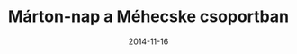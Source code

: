 ---
title: Márton-nap a Méhecske csoportban
date: "2014-11-16"
src: https://photos.app.goo.gl/T6A32b4X3DthkxLGA
images:
- https://lh3.googleusercontent.com/SJoI5hjHvrFOoERaXnceidtoKDO7BrOx3Z4y9zdCwnb1UgMNQIxomkRUcNXtS9rj_L66fUrEdtAkAEwxq-Ic17g9hOS356kfeFKairKoHjQroJwQIFI7KFYBD9w7jtD8YsxZplE8ZQ
- https://lh3.googleusercontent.com/kqqKhe2ECFdLF3Z3dZVE7Alq1lKsxcDiIGmQxHAsZgO_qsXu5rbrninGGA0jDlEX94lqHg3R7Kunic7QlAl9dgCgp1iHUKOYsticvYWDsfVGDY_5O5z_U4kBzDSCB098HS-7LQ2g0w
- https://lh3.googleusercontent.com/nHEeRV5IjXIG8k0H14LkFvY1_TelzvKLSqj-ait_zl8Br2aFg0PPMmZwb_cmG1nkfrblDuTHbXvxeoNfPPZ7YIox2QI7q33QGbEW2ImIzZBTZsVGgIOj76fPlxgOsmBCoAi4gyOi4g
- https://lh3.googleusercontent.com/DRD0TzH9hJSJSrKpJ_Ta4QSNsA1Mds0n_3XioRprFSRmnw4iM23QRvunQPcKdA-yUl0Uzakk1QgWCQxr_IWHkaVd_KbY79b6pMhnk3RvQ7IzUTCPGMRNoutjeKDzcNwdGMwqnJO9CQ
- https://lh3.googleusercontent.com/vSFLhUDadfYpcPT9uIEdNkDsr4zlpgMYwxPHi4NH38N6hgo3hXGkE3_SR9IsKYciMbRxVO9dwXy2Yw6mExCSPXN1ddfi_FqWnS4XLzBEvn2oHK2VKf6zYsw5aWYKXmFZO6GHYyVLcQ
- https://lh3.googleusercontent.com/CWsDfgAy4BsPsKdiKUvQ-vLmCEVboeCR5ILyxrM2nVVtGF6jIjLx8CbnnTnfNBY7R9lgTtrHoqq9hmtBjzuvsbDqM-e2atXjkLeVVUPypb5-mBSBznewmHbrZfNgOEDC8ZZ0wsaPMw
- https://lh3.googleusercontent.com/V02t4XFzLD2l2amJT9oPqWDicTJWxNrJ4Xn91j4uNZgwIY5az4ZGq9xDqnXXrEEzPvX5-BRMnmbkYIiXl16pcV1iI2xCoC4aghEWDqoLvGqjPgLRJmxRUrtJ9Je_0UgiFuqqSJKpqw
- https://lh3.googleusercontent.com/Na0UPDhJ2PbC8Dk4ySygjuCUyfJtoNIlJiTQ1Y_Ow3XkDwqFxl1iKaof1tJG4pgJdgJ27vj0-GF7R2EgsgBzjcBra6dGt3x6ZTq6omiMWYvmVNdSQ71sgUs8rb0v-xF-zUr_2Yu_mw
- https://lh3.googleusercontent.com/7nMChI-bB2ekW6B3d3dhwUN6V68lFF3_HTgkHQ5aDQV_CiXnXTeIFfp_4FAD9Zmq6BZOpPm51eJ884pDsQmr4KE8wuMpK27m-H_8e0_cdf9h9qYXOpNgEsmbGL0bnvHJuYzST55iMQ
- https://lh3.googleusercontent.com/oob73IRaLbJ6gZBrJmhio7yDchRE2j-zjakV4MQL2cCRjanBltHAkvJk-9Gx4Pf7Foa66aAx5lPEJCxsnOXFiUjWU8GE3z4EyNxtCcVRN2DnuvhcPHOv0Xgyk82ZSoKH-9Bk492b6Q
- https://lh3.googleusercontent.com/PuELA2jFklTx0-ELFszMj79ecrczNlHgt4j5bq50LgmMqNP8Hf6j2ovy71ocUmS8t0_RaGFHKKgUPlt0Vsp-dDRBJKDlE8f9uK7veLGSHGgbscc6XF5ZLORYiwAPJl3ebRrctzuQxQ
- https://lh3.googleusercontent.com/cYAy7mq8u9EvnmzJds8uPaC8bCQUuj8g1RE0DmhrFWpvbHJij83O8ytRu6kDRtGQcV8hIlrfjpSYWYXmWKhncs5QXaE9E2VbzC-E-HReNtVjROM0sWoldtFQww-5Tacr7yzQqJOgew
- https://lh3.googleusercontent.com/GhMky_VnZ5TRR1qL_AwxAEdw_uayBLXorEsHAax9n5K584n1Y_yB1VSQCBYLG7mWXBOqhkBcbWvcF1nNt5F8jQXXtDwHbpCThPFAICp7-8HjX47M8jStO5oWuJyjSVXSvCgyvv8UMg
- https://lh3.googleusercontent.com/ua9KjSCqOdwzOf9Qbqp7BDqF0XrNSxqV5qcCA9ypvB8Bf0wFNVZyn0NYsRqJj8Fn_VZPmnCIAzedJ4SZio1PYo66btwdg6R-qCSBPbu26JI9WGv5PmvFcPYvuMyvI2Q6sN4BknuzbA
- https://lh3.googleusercontent.com/9R7mK6Ai2KQCbGrKuFc_y6YTBv7SiuKy1oEMcXoNcHviWNYqDW6CzzjfYXxvvvQcgTrGtdtFuJ_mkk9enXmUbZmrFgR_fYLEdivzivdM6pym3UeMwUw4VtZCsj8sVOGxS-AZSamXKw
- https://lh3.googleusercontent.com/EKCmvYpZ_OSYi3eYzJ_nSBnpay442rDaLPxSEyEuX6T_T0L4_RYOWdP4MkUdoS_5FmdYSEEWYOzVeeRWvYJgiEHhcNqVjCC2d0q09jW4Ch9IEg5xZau0xhKgze9VJKnkiJ1Fb5M3sw
- https://lh3.googleusercontent.com/2lMrikGZM7KaMDkKXT7JMH4rKYuFNZmWbUj6H889RGX1f3f44cAMiP5BEY6X-AJ8C8-FV2vHsN2TFjAIJ4SxmIXQRZEP45ApF_exEQLflAF4bUvF4SyqIpHmgjhAv1iNCXi7v815fg
- https://lh3.googleusercontent.com/PqzN7LclApbqxYqGNsJi1yl6ibIv9RhKuH6pUHI9g5slI3Q2oQ0XJtDkoRP2iS5v8KJbwjU4-Hem422SIIKx8aA6PBu7xM4uc8miF9aUvLKyEiUFRV20MBVCX835hsgGvYx3E0WMig
- https://lh3.googleusercontent.com/Jq6HHohfOXFZ2RlmRVu8NvhwCMnEzKKvqaF4BwknddC-7sDz6a21CfXjH9jy3Jos9XPBDcJLtTfbEgo0nXPCyQObPOSx2EocBgy0re7vwbvfu5uyDBmvK8_0-H7gq2HFJ1ruuSlmMg
- https://lh3.googleusercontent.com/Ru7rVo7Pg9AJQUVwbHpIcpKl40Kr7kHxVoUi_LpGGeZiA0n6syrRk-_GPDoz1Fvu3VNWN8UAjG3KnMeiOHby2YWXVuvJqnB0aqFovMBGfR32W96C_ScjINwclzZkWUyAcdfZozQLyg
- https://lh3.googleusercontent.com/zpQkK5sHzBVe6PH3B1QVdfKwXUWgLP8yuAJ3x5f2WaGa0pYZrtSFhoj7AZYfGC6hl02oJbZsuX2DanM5O6J0iA29K3SFMTztcpvdylo-dpHd8CuTSeYG2K9edKnXFZali9hlwZZdQA
---